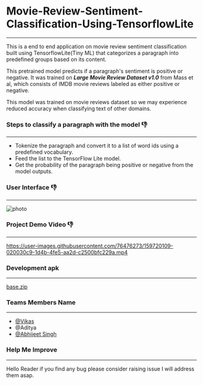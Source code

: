 # Movie-Review-Sentiment-Classification-Using-TensorflowLite
--------------------------------------------------------------------

This is a end to end application on movie review sentiment classification built using TensorflowLite(Tiny ML) that categorizes a paragraph into predefined groups based on its content.

This pretrained model predicts if a paragraph's sentiment is positive or negative. It was trained on ***Large Movie Review Dataset v1.0*** from Mass et al, which consists of IMDB movie reviews labeled as either positive or negative.

This model was trained on movie reviews dataset so we may experience reduced accuracy when classifying text of other domains.

### Steps to classify a paragraph with the model 👎
----------------------------------------------------------------------------------------

  * Tokenize the paragraph and convert it to a list of word ids using a predefined vocabulary.
  * Feed the list to the TensorFlow Lite model.
  * Get the probability of the paragraph being positive or negative from the model outputs.

### User Interface 👎
----------------------------------------

![photo](https://user-images.githubusercontent.com/76476273/159719966-e91d08c0-454d-41ec-bf71-a76619b92279.jpeg)



### Project Demo Video 👎
----------------------------------------------------



https://user-images.githubusercontent.com/76476273/159720109-020030c9-1d4b-4fe5-aa2d-c2500bfc229a.mp4


### Development apk
----------------------------------------------------------------
[base.zip](https://github.com/Vikas2201/Movie-Review-Sentiment-Classification-Using-TensorflowLite/files/8333781/base.zip)


### Teams Members Name
--------------------------------------------------------------------

 * [@Vikas](https://github.com/Vikas2201)
 * @Aditya 
 * [@Abhijeet Singh](https://github.com/abhijeetSingh131) 

### Help Me Improve
--------------------------------------------------------------------

Hello Reader if you find any bug please consider raising issue I will address them asap.

